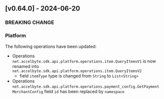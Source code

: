 <a name="v0.64.0"></a>
## [v0.64.0] - 2024-06-20

### BREAKING CHANGE


### Platform
The following operations have been updated:
- Operations `net.accelbyte.sdk.api.platform.operations.item.QueryItemsV1` is now renamed into `net.accelbyte.sdk.api.platform.operations.item.QueryItemsV2`
  - field `itemType` type is changed from `String` to `List<String>`
- Operations `net.accelbyte.sdk.api.platform.operations.payment_config.GetPaymentMerchantConfig` field `id` has been replaced by `namespace`
